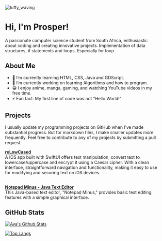 ![luffy_waving](https://github.com/xMpR13/xMpR13/assets/126524261/4bea8bcd-ded2-4fdf-967a-bf53db7e0120)

# Hi, I'm Prosper!

A passionate computer science student from South Africa, enthusiastic about coding and creating innovative projects. Implementation of data structures, if statements and loops. Especially for loop

## About Me

- 🌱 I’m currently learning HTML, CSS, Java and GDScript.
- 🔭 I’m currently working on learning Algorithms and how to program.
- 😀 I enjoy anime, manga, gaming, and watching YouTube videos in my free time.
- ⚡ Fun fact: My first line of code was not "Hello World!"

## Projects

I usually update my programming projects on GitHub when I've made substantial progress. But for markdown files, I make smaller updates more frequently. Feel free to contribute to any of my projects by submitting a pull request.


<a href="https://github.com/xMpR13/reLowCased.git"><b>reLowCased</b></a> <br>
A iOS app built with SwiftUI offers text manipulation, convert text to lowercase/uppercase and encrypt it using a Caesar cipher. With a clean interface, straightforward navigation and functionality, making it easy to use for modifying and securing text on iOS devices.
<br>
<br>

<a href="https://github.com/xMpR13/Notepad_minus.git"><b>Notepad Minus - Java Text Editor</b><br></a>
This Java-based text editor, "Notepad Minus," provides basic text editing features with a simple graphical interface.



## GitHub Stats


  [![Ava's Github Stats](https://github-readme-stats.vercel.app/api?username=xmpr13)](https://github.com/anuraghazra/github-readme-stats)




[![Top Langs](https://github-readme-stats.vercel.app/api/top-langs/?username=xmpr13&layout=compact&hide=css&langs_count,reactjs,typeScript=15&title_color=f9f9f9&text_color=CFDAFF&bg_color=001634&icon_color=EBF6FF)](https://github.com/xmpr13/xmpr13)
